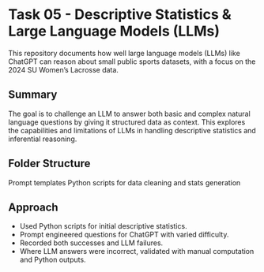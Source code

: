 # Task 05 - Descriptive Statistics & Large Language Models (LLMs)

This repository documents how well large language models (LLMs) like ChatGPT can reason about small public sports datasets, with a focus on the 2024 SU Women’s Lacrosse data.

## Summary

The goal is to challenge an LLM to answer both basic and complex natural language questions by giving it structured data as context. This explores the capabilities and limitations of LLMs in handling descriptive statistics and inferential reasoning.

## Folder Structure

Prompt templates
Python scripts for data cleaning and stats generation

## Approach

- Used Python scripts for initial descriptive statistics.
- Prompt engineered questions for ChatGPT with varied difficulty.
- Recorded both successes and LLM failures.
- Where LLM answers were incorrect, validated with manual computation and Python outputs.
